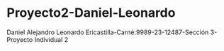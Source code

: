 # Proyecto2-Daniel-Leonardo
Daniel Alejandro Leonardo Ericastilla-Carné:9989-23-12487-Sección 3-Proyecto Individual 2

